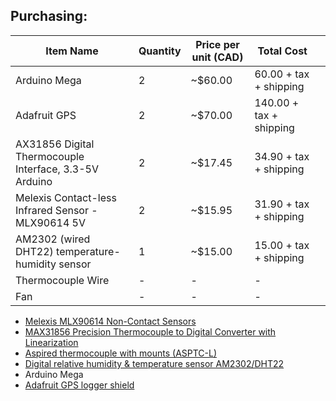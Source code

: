 ## Purchasing:

| Item Name                                              | Quantity | Price per unit (CAD) | Total Cost              |   |
|--------------------------------------------------------|----------|----------------------|-------------------------|---|
| Arduino Mega                                           | 2        | ~$60.00              | 60.00 + tax + shipping  |   |
| Adafruit GPS                                           | 2        | ~$70.00              | 140.00 + tax + shipping |   |
| AX31856 Digital Thermocouple Interface, 3.3-5V Arduino | 2        | ~$17.45              | 34.90 + tax + shipping  |   |
| Melexis Contact-less Infrared Sensor - MLX90614 5V     | 2        | ~$15.95              | 31.90 + tax + shipping  |   |
| AM2302 (wired DHT22)  temperature-humidity sensor      | 1        | ~$15.00              | 15.00 + tax + shipping  |   |
| Thermocouple Wire					                      | -        |  -                   | -                       |   |
| Fan         								               | -        |  -                   | -                       |   |



* [Melexis MLX90614 Non-Contact Sensors](https://www.adafruit.com/products/1748)
* [MAX31856 Precision Thermocouple to Digital Converter with Linearization](http://www.ebay.com/itm/MAX31856-Digital-Thermocouple-Interface-3-3-5V-Arduino-RPi-MAX31855-upgrade-/231689027185 )
* [Aspired thermocouple with mounts (ASPTC-L)](https://www.campbellsci.ca/asptc)
* [Digital relative humidity & temperature sensor AM2302/DHT22](https://www.adafruit.com/products/393	   )
* Arduino Mega
* [Adafruit GPS logger shield](https://www.adafruit.com/product/1272) 